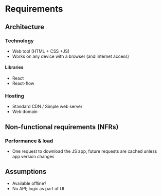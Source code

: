 # Requirements

## Architecture

### Technology

- Web tool (HTML + CSS +JS)
- Works on any device with a browser (and internet access)

#### Libraries

- React
- React-flow

### Hosting

- Standard CDN / Simple web server
- Web domain


## Non-functional requirements (NFRs)

### Performance & load

- One request to download the JS app, future requests are cached unless app version changes


## Assumptions

- Available offline?
- No API; logic as part of UI